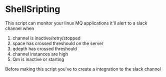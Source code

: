 # ShellSripting

This script can monitor your linux MQ applications
it'll alert to a slack channel when
1. channel is inactive/retry/stopped
2. space has crossed threshould on the server
3. qdepth has crossed threshould 
4. channel instances are high 
5. Qm is inactive or starting

Before making this script you've to create a integration to the slack channel
